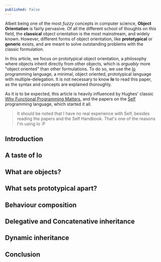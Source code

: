 ```yaml
---
published: false
---
```


Albeit being one of the most *fuzzy* concepts in computer science, **Object Orientation** is fairly pervasive. Of all the different school of thoughts on this field, the **classical** object orientation is the most mainstream, and widely known. However, different forms of object orientation, like **prototypical** or **generic** exists, and are meant to solve outstanding problems with the classic formulation.

In this article, we focus on prototypical object orientation, a philosophy where objects inherit directly from other objects, which is *arguably* more "object oriented" than other formulations. To do so, we use the [Io](http://iolanguage.org/) programming language, a minimal, object oriented, prototypical language with multiple-delegation. It is not necessary to know **Io** to read this paper, as the syntax and concepts are explained thoroughly.

As it is to be expected, this article is heavily influenced by Hughes' classic [Why Functional Programming Matters](http://www.cse.chalmers.se/~rjmh/Papers/whyfp.html), and the papers on the [Self](http://selflanguage.org/) programming language, which started it all.

> It should be noted that I have no real experience with Self, besides reading the papers and the Self Handbook. That's one of the reasons I'm using Io :P


## Introduction

## A taste of Io

## What are objects?

## What sets prototypical apart?

## Behaviour composition

## Delegative and Concatenative inheritance

## Dynamic inheritance

## Conclusion